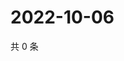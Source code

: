 # 2022-10-06

共 0 条

<!-- BEGIN WEIBO -->
<!-- 最后更新时间 Thu Oct 06 2022 06:01:44 GMT+0800 (China Standard Time) -->

<!-- END WEIBO -->
